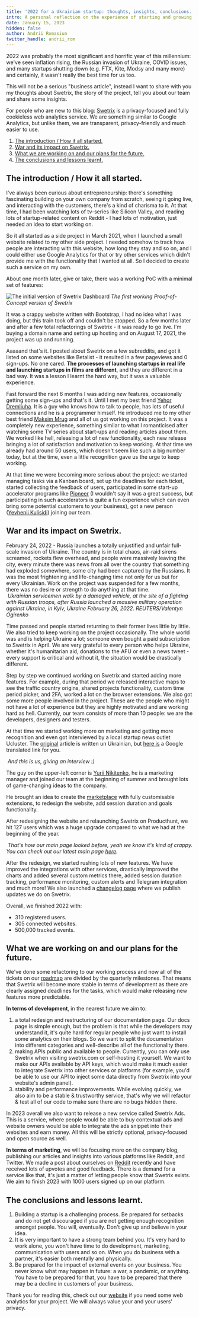```yaml
---
title: '2022 for a Ukrainian startup: thoughts, insights, conclusions.'
intro: A personal reflection on the experience of starting and growing a startup in Ukraine in 2022.
date: January 15, 2023
hidden: false
author: Andrii Romasiun
twitter_handle: andrii_rom
---
```


2022 was probably the most significant and horrific year of this millennium: we've seen inflation rising, the Russian invasion of Ukraine, COVID issues, and many startups shutting down (e.g. FTX, Kite, Modsy and many more) and certainly, it wasn't really the best time for us too.
<br />

This will not be a serious "business article", instead I want to share with you my thoughts about Swetrix, the story of the project, tell you about our team and share some insights.
<br />

For people who are new to this blog: <a href="https://swetrix.com" target="_blank" rel="noreferrer noopener">Swetrix</a> is a privacy-focused and fully cookieless web analytics service. We are something similar to Google Analytics, but unlike them, we are transparent, privacy-friendly and much easier to use.

<ol>
  <li>
    <a href="#chapter_1">
        The introduction / How it all started.
    </a>
  </li>
  <li>
    <a href="#chapter_2">
        War and its impact on Swetrix.
    </a>
  </li>
  <li>
    <a href="#chapter_3">
        What we are working on and our plans for the future.
    </a>
  </li>
  <li>
    <a href="#chapter_4">
        The conclusions and lessons learnt.
    </a>
  </li>
</ol>

<h2 id="chapter_1">
  The introduction / How it all started.
</h2>
I've always been curious about entrepreneurship: there's something fascinating building on your own company from scratch, seeing it going live, and interacting with the customers, there's a kind of charisma to it. At that time, I had been watching lots of tv-series like Silicon Valley, and reading lots of startup-related content on Reddit - I had lots of motivation, just needed an idea to start working on.
<br />

So it all started as a side project in March 2021, when I launched a small website related to my other side project. I needed somehow to track how people are interacting with this website, how long they stay and so on, and I could either use Google Analytics for that or try other services which didn't provide me with the functionality that I wanted at all. So I decided to create such a service on my own.
<br />

About one month later, give or take, there was a working PoC with a minimal set of features:

<img src="https://i.imgur.com/cbaer4u.png" alt="The initial version of Swetrix Dashboard" title="The initial version of Swetrix Dashboard" />
<i>The first working Proof-of-Concept version of Swetrix</i>
<br />

It was a crappy website written with Bootstrap, I had no idea what I was doing, but this train took off and couldn't be stopped. So a few months later and after a few total refactorings of Swetrix - it was ready to go live. I'm buying a domain name and setting up hosting and on August 17, 2021, the project was up and running.
<br />

Aaaaand that's it. I posted about Swetrix on a few subreddits, and got it listed on some websites like Betalist - it resulted in a few pageviews and 0 sign-ups. No one cared. <b>The processes of launching startups in real life and launching startups in films are different</b>, and they are different in a bad way. It was a lesson I learnt the hard way, but it was a valuable experience.
<br />

Fast forward the next 6 months I was adding new features, occasionally getting some sign-ups and that's it. Until I met my best friend <a href="https://www.linkedin.com/in/yehor-dremliuha-0b6161212/" target="_blank" rel="noreferrer noopener">Yehor Dremliuha</a>. It is a guy who knows how to talk to people, has lots of useful connections and he is a programmer himself. He introduced me to my other best friend <a href="https://www.linkedin.com/in/maksim-mrug-047b52235/" target="_blank" rel="noreferrer noopener">Maksim Mrug</a> and all of us got working on this project. It was a completely new experience, something similar to what I romanticised after watching some TV series about start-ups and reading articles about them. We worked like hell, releasing a lot of new functionality, each new release bringing a lot of satisfaction and motivation to keep working. At that time we already had around 50 users, which doesn't seem like such a big number today, but at the time, even a little recognition gave us the urge to keep working.
<br />

At that time we were becoming more serious about the project: we started managing tasks via a Kanban board, set up the deadlines for each ticket, started collecting the feedback of users, participated in some start-up accelerator programs like <a href="https://pioneer.app" target="_blank" rel="noreferrer noopener">Pioneer</a> (I wouldn't say it was a great success, but participating in such accelerators is quite a fun experience which can even bring some potential customers to your business), got a new person (<a href="https://github.com/yevheniikulisidi" target="_blank" rel="noreferrer noopener">Yevhenii Kulisidi</a>) joining our team.

<h2 id="chapter_2">
  War and its impact on Swetrix.
</h2>
February 24, 2022 - Russia launches a totally unjustified and unfair full-scale invasion of Ukraine. The country is in total chaos, air-raid sirens screamed, rockets flew overhead, and people were massively leaving the city, every minute there was news from all over the country that something had exploded somewhere, some city had been captured by the Russians. It was the most frightening and life-changing time not only for us but for every Ukrainian. Work on the project was suspended for a few months, there was no desire or strength to do anything at that time.
<br />

<img src="https://i.imgur.com/wqVvJYZ.jpg" alt="" title="Ukrainian servicemen walk by a damaged vehicle, at the site of a fighting with Russian troops, after Russia launched a massive military operation against Ukraine, in Kyiv, Ukraine February 26, 2022. REUTERS/Valentyn Ogirenko" />
<i>Ukrainian servicemen walk by a damaged vehicle, at the site of a fighting with Russian troops, after Russia launched a massive military operation against Ukraine, in Kyiv, Ukraine February 26, 2022. REUTERS/Valentyn Ogirenko</i>
<br />

Time passed and people started returning to their former lives little by little. We also tried to keep working on the project occasionally. The whole world was and is helping Ukraine a lot; someone even bought a paid subscription to Swetrix in April. We are very grateful to every person who helps Ukraine, whether it's humanitarian aid, donations to the AFU or even a news tweet - every support is critical and without it, the situation would be drastically different.
<br />

Step by step we continued working on Swetrix and started adding more features. For example, during that period we released interactive maps to see the traffic country origins, shared projects functionality, custom time period picker, and 2FA, worked a lot on the browser extensions. We also got some more people involved in the project. These are the people who might not have a lot of experience but they are highly motivated and are working hard as hell. Currently, our team consists of more than 10 people: we are the developers, designers and testers.
<br />

At that time we started working more on marketing and getting more recognition and even got interviewed by a local startup news outlet Ucluster. The <a href="https://ucluster.org/blog/2022/07/swetrix-zamistj-google-analytics-bez-trekingu-ta-cookies/" target="_blank" rel="noreferrer noopener">original</a> article is written un Ukrainian, but <a href="https://ucluster-org.translate.goog/blog/2022/07/swetrix-zamistj-google-analytics-bez-trekingu-ta-cookies/?_x_tr_sl=uk&_x_tr_tl=en&_x_tr_hl=en-US&_x_tr_pto=wapp" target="_blank" rel="noreferrer noopener">here is</a> a Google translated link for you.
<br />

<img src="https://i.imgur.com/h5fk6Pi.png" alt="" title="And this is us, giving an interview" />
<i>And this is us, giving an interview :)</i>
<br />

The guy on the upper-left corner is <a href="https://www.linkedin.com/in/yehor-dremliuha-0b6161212/" target="_blank" rel="noreferrer noopener">Yurii Nikitenko</a>, he is a marketing manager and joined our team at the beginning of summer and brought lots of game-changing ideas to the company.
<br />

He brought an idea to create the <a href="https://marketplace.swetrix.com" target="_blank" rel="noreferrer noopener">marketplace</a> with fully customisable extensions, to redesign the website, add session duration and goals functionality.
<br />

After redesigning the website and relaunching Swetrix on Producthunt, we hit 127 users which was a huge upgrade compared to what we had at the beginning of the year.
<br />

<img src="https://i.imgur.com/R8FTlDe.png" alt="" title="Swetrix old main page" />
<i>That's how our main page looked before, yeah we know it's kind of crappy. You can check out our latest main page <a href="https://swetrix.com" target="_blank" rel="noreferrer noopener">here</a>.</i>
<br />

After the redesign, we started rushing lots of new features. We have improved the integrations with other services, drastically improved the charts and added several custom metrics there, added session duration tracking, performance monitoring, custom alerts and Telegram integration and much more! We also launched a <a href="https://swetrix.com/changelog" target="_blank" rel="noreferrer noopener">changelog page</a> where we publish updates we do on Swetrix.
<br />

Overall, we finished 2022 with:

- 310 registered users.
- 305 connected websites.
- 500,000 tracked events.

<h2 id="chapter_3">
  What we are working on and our plans for the future.
</h2>
We've done some refactoring to our working process and now all of the tickets on our <a href="https://github.com/orgs/Swetrix/projects/2" target="_blank" rel="noreferrer noopener">roadmap</a> are divided by the quarterly milestones. That means that Swetrix will become more stable in terms of development as there are clearly assigned deadlines for the tasks, which would make releasing new features more predictable.
<br />

<b>In terms of development</b>, in the nearest future we aim to:

<ol>
  <li>
    a total redesign and restructuring of our documentation page. Our docs page is simple enough, but the problem is that while the developers may understand it, it's quite hard for regular people who just want to install some analytics on their blogs. So we want to split the documentation into different categories and well-describe all of the functionality there.
  </li>
  <li>
    making APIs public and available to people. Currently, you can only use Swetrix when visiting swetrix.com or self-hosting it yourself. We want to make our APIs available by API keys, which would make it much easier to integrate Swetrix into other services or platforms (for example, you'd be able to use our API to inject some data directly from Swetrix into your website's admin panel).
  </li>
  <li>
    stability and performance improvements. While evolving quickly, we also aim to be a stable & trustworthy service, that's why we will refactor & test all of our code to make sure there are no bugs hidden there.
  </li>
</ol>

In 2023 overall we also want to release a new service called Swetrix Ads. This is a service, where people would be able to buy contextual ads and website owners would be able to integrate the ads snippet into their websites and earn money. All this will be strictly optional, privacy-focused and open source as well.
<br />

<b>In terms of marketing</b>, we will be focusing more on the company blog, publishing our articles and insights into various platforms like Reddit, and Twitter. We made a post about ourselves on <a href="https://www.reddit.com/r/degoogle/comments/105xt4a/privacy_focused_cookieless_and_opensource_google/" target="_blank" rel="noreferrer noopener">Reddit</a> recently and have received lots of upvotes and good feedback. There is a demand for a service like that, it's just a matter of letting people know that Swetrix exists.
We aim to finish 2023 with 1000 users signed up on our platform.

<h2 id="chapter_4">
  The conclusions and lessons learnt.
</h2>
<ol>
  <li>
    Building a startup is a challenging process. Be prepared for setbacks and do not get discouraged if you are not getting enough recognition amongst people. You will, eventually. Don't give up and believe in your idea.
  </li>
  <li>
    It is very important to have a strong team behind you. It's very hard to work alone, you won't have time to do development, marketing, communication with users and so on. When you do business with a partner, it's easier both mentally and physically.
  </li>
  <li>
    Be prepared for the impact of external events on your business. You never know what may happen in future: a war, a pandemic, or anything. You have to be prepared for that, you have to be prepared that there may be a decline in customers of your business.
  </li>
</ol>

Thank you for reading this, check out our <a href="https://swetrix.com" target="_blank" rel="noreferrer noopener">website</a> if you need some web analytics for your project. We will always value your and your users' privacy.
